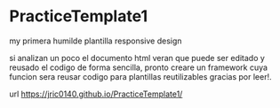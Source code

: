 # PracticeTemplate1

my primera humilde plantilla responsive design

si analizan un poco el documento html veran que puede ser editado y reusado el codigo de forma sencilla, pronto creare un framework cuya funcion sera reusar codigo para plantillas reutilizables gracias por leer!.


url https://jric0140.github.io/PracticeTemplate1/
